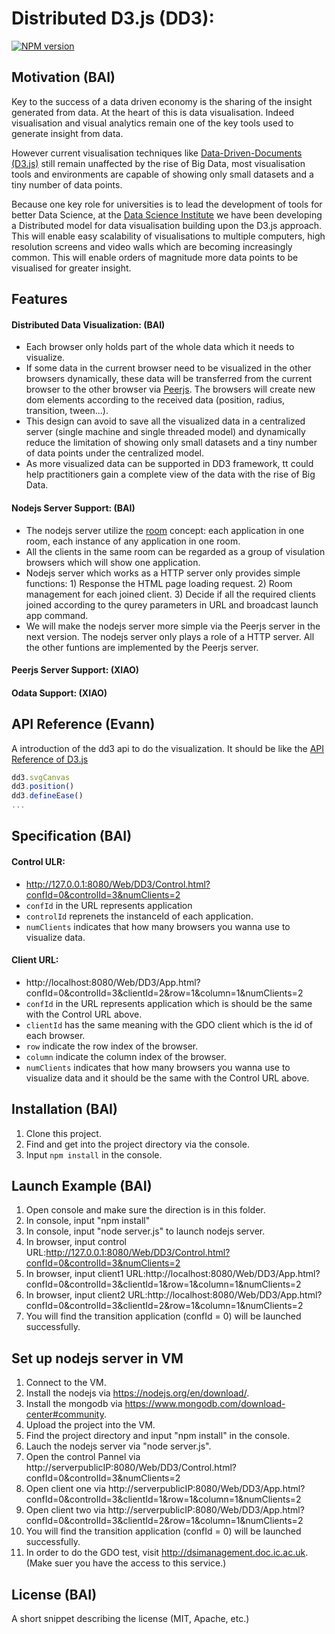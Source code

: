 # Distributed D3.js (DD3):
[![NPM version](https://badge.fury.io/js/socket.io.svg)](https://www.npmjs.com/package/dd3)

## Motivation (BAI)
Key to the success of a data driven economy is the sharing of the insight generated from data. At the heart of this is data visualisation. Indeed visualisation and visual analytics remain one of the key tools used to generate insight from data.

However current visualisation techniques like [Data-Driven-Documents (D3.js)](https://d3js.org/) still remain unaffected by the rise of Big Data, most visualisation tools and environments are capable of showing only small datasets and a tiny number of data points. 

Because one key role for universities is to lead the development of tools for better Data Science, at the [Data Science Institute](https://www.imperial.ac.uk/data-science/) we have been developing a Distributed model for data visualisation building upon the D3.js approach. This will enable easy scalability of visualisations to multiple computers, high resolution screens and video walls which are becoming increasingly common. This will enable orders of magnitude more data points to be visualised for greater insight.


## Features
#### Distributed Data Visualization: (BAI)
- Each browser only holds part of the whole data which it needs to visualize.
- If some data in the current browser need to be visualized in the other browsers dynamically, these data will be transferred from the current browser to the other browser via [Peerjs](http://peerjs.com/). The browsers will create new dom elements according to the received data (position, radius, transition, tween...).
- This design can avoid to save all the visualized data in a centralized server (single machine and single threaded model) and dynamically reduce the limitation of showing only small datasets and a tiny number of data points under the centralized model.
- As more visualized data can be supported in DD3 framework, tt could help practitioners gain a complete view of the data with the rise of Big Data.

#### Nodejs Server Support: (BAI)
- The nodejs server utilize the [room](https://socket.io/docs/rooms-and-namespaces/) concept: each application in one room, each instance of any application in one room.
- All the clients in the same room can be regarded as a group of visulation browsers which will show one application.
- Nodejs server which works as a HTTP server only provides simple functions: 1) Response the HTML page loading request. 2) Room management for each joined client. 3) Decide if all the required clients joined according to the qurey parameters in URL and broadcast launch app command.
- We will make the nodejs server more simple via the Peerjs server in the next version. The nodejs server only plays a role of a HTTP server. All the other funtions are implemented by the Peerjs server.

#### Peerjs Server Support: (XIAO)

#### Odata Support: (XIAO)

## API Reference (Evann)
A introduction of the dd3 api to do the visualization. It should be like the [API Reference of D3.js](https://github.com/d3/d3/blob/master/API.md)
```js
dd3.svgCanvas
dd3.position()
dd3.defineEase()
...
```


## Specification (BAI)
#### Control ULR: 
- http://127.0.0.1:8080/Web/DD3/Control.html?confId=0&controlId=3&numClients=2
- ```confId``` in the URL represents application 
- ```controlId``` reprenets the instanceId of each application.
- ```numClients``` indicates that how many browsers you wanna use to visualize data.
#### Client URL: 
- http://localhost:8080/Web/DD3/App.html?confId=0&controlId=3&clientId=2&row=1&column=1&numClients=2
- ```confId``` in the URL represents application which is should be the same with the Control URL above.
- ```clientId``` has the same meaning with the GDO client which is the id of each browser.
- ```row``` indicate the row index of the browser.
- ```column``` indicate the column index of the browser.
- ```numClients``` indicates that how many browsers you wanna use to visualize data and it should be the same with the Control URL above.

## Installation (BAI)


1. Clone this project.
2. Find and get into the project directory via the console.
3. Input ```npm install``` in the console.


## Launch Example (BAI)

1. Open console and make sure the direction is in this folder.
2. In console, input "npm install"
3. In console, input "node server.js" to launch nodejs server.
4. In browser, input control URL:http://127.0.0.1:8080/Web/DD3/Control.html?confId=0&controlId=3&numClients=2
5. In browser, input client1 URL:http://localhost:8080/Web/DD3/App.html?confId=0&controlId=3&clientId=1&row=1&column=1&numClients=2
6. In browser, input client2 URL:http://localhost:8080/Web/DD3/App.html?confId=0&controlId=3&clientId=2&row=1&column=1&numClients=2
7. You will find the transition application (confId = 0) will be launched successfully.

## Set up nodejs server in VM
1. Connect to the VM.
2. Install the nodejs via https://nodejs.org/en/download/.
3. Install the mongodb via https://www.mongodb.com/download-center#community.
4. Upload the project into the VM.
5. Find the project directory and input "npm install" in the console.
6. Lauch the nodejs server via "node server.js".
7. Open the control Pannel via http://serverpublicIP:8080/Web/DD3/Control.html?confId=0&controlId=3&numClients=2
8. Open client one via http://serverpublicIP:8080/Web/DD3/App.html?confId=0&controlId=3&clientId=1&row=1&column=1&numClients=2
9. Open client two via http://serverpublicIP:8080/Web/DD3/App.html?confId=0&controlId=3&clientId=2&row=1&column=1&numClients=2
10. You will find the transition application (confId = 0) will be launched successfully.
11. In order to do the GDO test, visit http://dsimanagement.doc.ic.ac.uk. (Make suer you have the access to this service.)


## License (BAI)

A short snippet describing the license (MIT, Apache, etc.)
